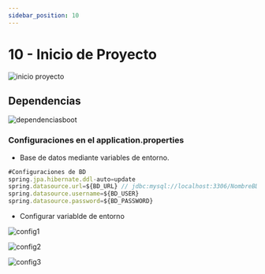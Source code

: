 ```yaml
---
sidebar_position: 10
---
```


# 10 - Inicio de Proyecto
![inicio proyecto](/img/InicioProyecto.png)

## Dependencias
![dependenciasboot](/img/dependenciasboot.png)



### Configuraciones en el application.properties
- Base de datos mediante variables de entorno.

```jsx title="Configuraciones de BD"
#Configuraciones de BD
spring.jpa.hibernate.ddl-auto=update
spring.datasource.url=${BD_URL} // jdbc:mysql://localhost:3306/NombreBD?createDatabaseIfNotExist=true
spring.datasource.username=${BD_USER}
spring.datasource.password=${BD_PASSWORD}
```

-  Configurar variablde de entorno

![config1](/img/config1.png)

![config2](/img/config2.png)

![config3](/img/config3.png)

